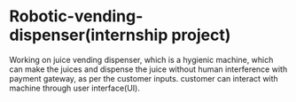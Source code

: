# Robotic-vending-dispenser(internship project)
Working on juice vending dispenser, which is a hygienic machine, which can make the juices and dispense the juice without human interference with payment gateway, as per the customer inputs. customer can interact with machine through user interface(UI).
